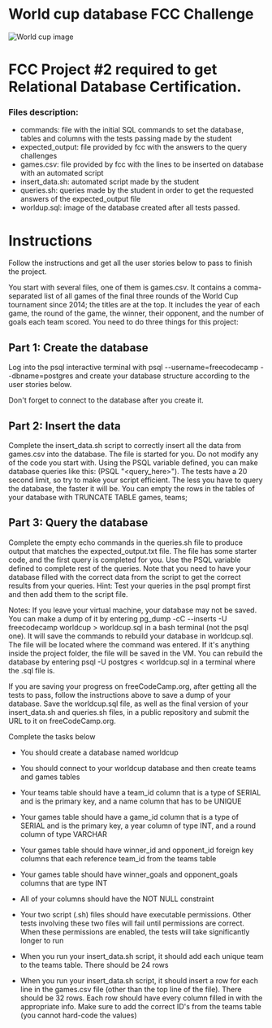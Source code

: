 
# World cup database FCC Challenge
![World cup image](https://kslsports.com/wp-content/uploads/2022/12/Everything-You-Need-to-Know-About-the-2022-World-Cup-in-Qatar-2.jpeg "This is a sample image.")

# FCC Project #2 required to get Relational Database Certification.

### Files description:
* commands: file with the initial SQL commands to set the database, tables and columns with the tests passing made by the student
* expected_output: file provided by fcc with the answers to the query challenges
* games.csv: file provided by fcc with the lines to be inserted on database with an automated script
* insert_data.sh: automated script made by the student
* queries.sh: queries made by the student in order to get the requested answers of the expected_output file
* worldup.sql: image of the database created after all tests passed.

# Instructions
Follow the instructions and get all the user stories below to pass to finish the project.

You start with several files, one of them is games.csv. It contains a comma-separated list of all games of the final three rounds of the World Cup tournament since 2014; the titles are at the top. It includes the year of each game, the round of the game, the winner, their opponent, and the number of goals each team scored. You need to do three things for this project:


## Part 1: Create the database

Log into the psql interactive terminal with psql --username=freecodecamp --dbname=postgres and create your database structure according to the user stories below.

Don't forget to connect to the database after you create it.

## Part 2: Insert the data

Complete the insert_data.sh script to correctly insert all the data from games.csv into the database. The file is started for you. Do not modify any of the code you start with. Using the PSQL variable defined, you can make database queries like this: $($PSQL "<query_here>"). The tests have a 20 second limit, so try to make your script efficient. The less you have to query the database, the faster it will be. You can empty the rows in the tables of your database with TRUNCATE TABLE games, teams;

## Part 3: Query the database

Complete the empty echo commands in the queries.sh file to produce output that matches the expected_output.txt file. The file has some starter code, and the first query is completed for you. Use the PSQL variable defined to complete rest of the queries. Note that you need to have your database filled with the correct data from the script to get the correct results from your queries. Hint: Test your queries in the psql prompt first and then add them to the script file.

Notes:
If you leave your virtual machine, your database may not be saved. You can make a dump of it by entering pg_dump -cC --inserts -U freecodecamp worldcup > worldcup.sql in a bash terminal (not the psql one). It will save the commands to rebuild your database in worldcup.sql. The file will be located where the command was entered. If it's anything inside the project folder, the file will be saved in the VM. You can rebuild the database by entering psql -U postgres < worldcup.sql in a terminal where the .sql file is.

If you are saving your progress on freeCodeCamp.org, after getting all the tests to pass, follow the instructions above to save a dump of your database. Save the worldcup.sql file, as well as the final version of your insert_data.sh and queries.sh files, in a public repository and submit the URL to it on freeCodeCamp.org.

Complete the tasks below

* You should create a database named worldcup

* You should connect to your worldcup database and then create teams and games tables

* Your teams table should have a team_id column that is a type of SERIAL and is the primary key, and a name column that has to be UNIQUE

* Your games table should have a game_id column that is a type of SERIAL and is the primary key, a year column of type INT, and a round column of type VARCHAR

* Your games table should have winner_id and opponent_id foreign key columns that each reference team_id from the teams table

* Your games table should have winner_goals and opponent_goals columns that are type INT

* All of your columns should have the NOT NULL constraint

* Your two script (.sh) files should have executable permissions. Other tests involving these two files will fail until permissions are correct. When these permissions are enabled, the tests will take significantly longer to run

* When you run your insert_data.sh script, it should add each unique team to the teams table. There should be 24 rows

* When you run your insert_data.sh script, it should insert a row for each line in the games.csv file (other than the top line of the file). There should be 32 rows. Each row should have every column filled in with the appropriate info. Make sure to add the correct ID's from the teams table (you cannot hard-code the values)

